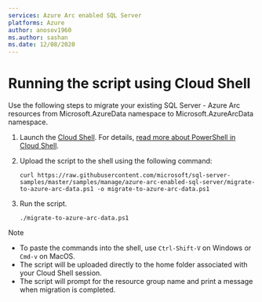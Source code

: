 ```yaml
---
services: Azure Arc enabled SQL Server
platforms: Azure
author: anosov1960
ms.author: sashan
ms.date: 12/08/2020
---
```


# Running the script using Cloud Shell

Use the following steps to migrate your existing SQL Server - Azure Arc resources from Microsoft.AzureData namespace to Microsoft.AzureArcData namespace.

1. Launch the [Cloud Shell](https://shell.azure.com/). For details, [read more about PowerShell in Cloud Shell](https://aka.ms/pscloudshell/docs).

2. Upload the script to the shell using the following command:

    ```console
    curl https://raw.githubusercontent.com/microsoft/sql-server-samples/master/samples/manage/azure-arc-enabled-sql-server/migrate-to-azure-arc-data.ps1 -o migrate-to-azure-arc-data.ps1
    ```

3. Run the script.  

    ```console
   ./migrate-to-azure-arc-data.ps1
    ```

> [!NOTE]
> - To paste the commands into the shell, use `Ctrl-Shift-V` on Windows or `Cmd-v` on MacOS.
> - The script will be uploaded directly to the home folder associated with your Cloud Shell session.
> - The script will prompt for the resource group name and print a message when migration is completed.
